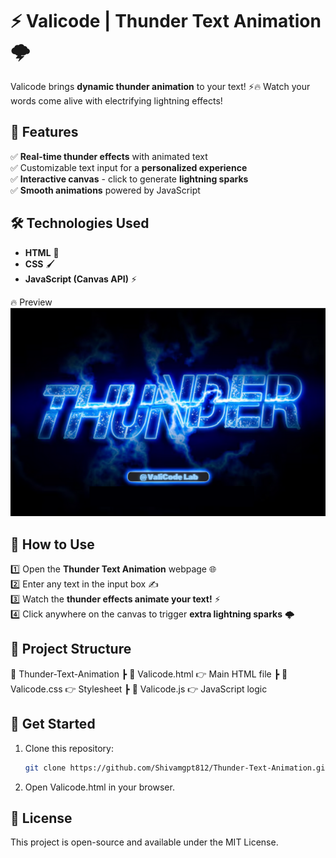 # ⚡ Valicode | Thunder Text Animation 🌩️  

Valicode brings **dynamic thunder animation** to your text! ⚡🔥 Watch your words come alive with electrifying lightning effects!  

## 📌 Features  
✅ **Real-time thunder effects** with animated text  
✅ Customizable text input for a **personalized experience**  
✅ **Interactive canvas** - click to generate **lightning sparks**  
✅ **Smooth animations** powered by JavaScript  

## 🛠️ Technologies Used  
- **HTML** 🎨  
- **CSS** 🖌️  
- **JavaScript (Canvas API)** ⚡ 

🔥 Preview
![Thunder Text Animation Preview](preview.png)

## 🎯 How to Use  
1️⃣ Open the **Thunder Text Animation** webpage 🌐  
2️⃣ Enter any text in the input box ✍️  
3️⃣ Watch the **thunder effects animate your text!** ⚡  
4️⃣ Click anywhere on the canvas to trigger **extra lightning sparks** 🌩️  

## 📂 Project Structure  
📂 Thunder-Text-Animation
┣ 📜 Valicode.html 👉 Main HTML file
┣ 📜 Valicode.css 👉 Stylesheet
┣ 📜 Valicode.js 👉 JavaScript logic

## 🚀 Get Started  
1. Clone this repository:  
   ```bash
   git clone https://github.com/Shivamgpt812/Thunder-Text-Animation.git

2. Open Valicode.html in your browser.

## 📜 License
This project is open-source and available under the MIT License.